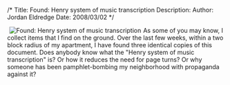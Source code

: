 /*
Title: Found: Henry system of music transcription
Description:
Author: Jordan Eldredge
Date: 2008/03/02
*/

<a href="http://blog.classicalcode.com/wp-content/uploads/2008/02/photo-0012.jpg" title="Found: Henry system of music transcription"><img src="http://blog.classicalcode.com/wp-content/uploads/2008/02/photo-0012.thumbnail.jpg" alt="Found: Henry system of music transcription" align="left" hspace="5" /></a>As some of you may know, I collect items that I find on the ground. Over the last few weeks, within a two block radius of my apartment, I have found three identical copies of this document. Does anybody know what the "Henry system of music transcription" is? Or how it reduces the need for page turns? Or why someone has been pamphlet-bombing my neighborhood with propaganda against it?
